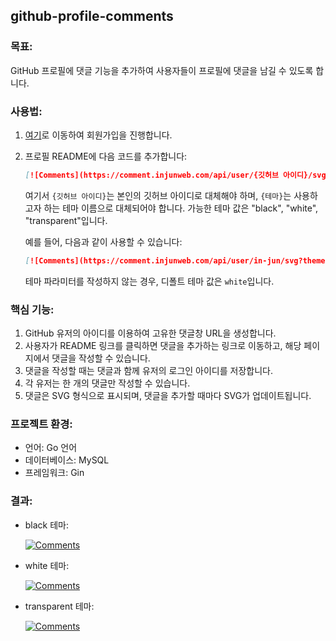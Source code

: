 ## github-profile-comments

### 목표:

GitHub 프로필에 댓글 기능을 추가하여 사용자들이 프로필에 댓글을 남길 수 있도록 합니다.

### 사용법:

1. [여기](https://comment.injunweb.com/api/login)로 이동하여 회원가입을 진행합니다.
2. 프로필 README에 다음 코드를 추가합니다:

    ```markdown
    [![Comments](https://comment.injunweb.com/api/user/{깃허브 아이디}/svg?theme={테마})](https://comment.injunweb.com/{깃허브 아이디})
    ```

    여기서 `{깃허브 아이디}`는 본인의 깃허브 아이디로 대체해야 하며, `{테마}`는 사용하고자 하는 테마 이름으로 대체되어야 합니다. 가능한 테마 값은 "black", "white", "transparent"입니다.

    예를 들어, 다음과 같이 사용할 수 있습니다:

    ```markdown
    [![Comments](https://comment.injunweb.com/api/user/in-jun/svg?theme=black)](https://comment.injunweb.com/in-jun)
    ```

    테마 파라미터를 작성하지 않는 경우, 디폴트 테마 값은 `white`입니다.

### 핵심 기능:

1. GitHub 유저의 아이디를 이용하여 고유한 댓글창 URL을 생성합니다.
2. 사용자가 README 링크를 클릭하면 댓글을 추가하는 링크로 이동하고, 해당 페이지에서 댓글을 작성할 수 있습니다.
3. 댓글을 작성할 때는 댓글과 함께 유저의 로그인 아이디를 저장합니다.
4. 각 유저는 한 개의 댓글만 작성할 수 있습니다.
5. 댓글은 SVG 형식으로 표시되며, 댓글을 추가할 때마다 SVG가 업데이트됩니다.

### 프로젝트 환경:

-   언어: Go 언어
-   데이터베이스: MySQL
-   프레임워크: Gin

### 결과:

-   black 테마:

    [![Comments](https://comment.injunweb.com/api/user/in-jun/svg?theme=black)](https://comment.injunweb.com/in-jun)

-   white 테마:

    [![Comments](https://comment.injunweb.com/api/user/in-jun/svg?theme=white)](https://comment.injunweb.com/in-jun)

-   transparent 테마:

    [![Comments](https://comment.injunweb.com/api/user/in-jun/svg?theme=transparent)](https://comment.injunweb.com/in-jun)
